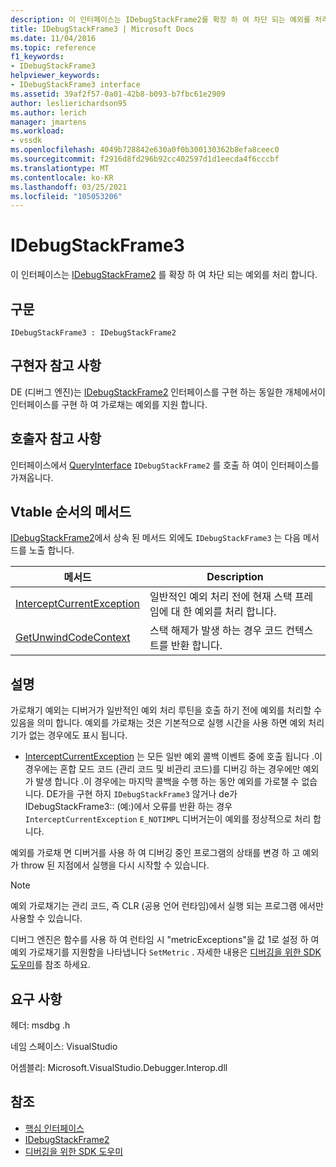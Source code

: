 ```yaml
---
description: 이 인터페이스는 IDebugStackFrame2를 확장 하 여 차단 되는 예외를 처리 합니다.
title: IDebugStackFrame3 | Microsoft Docs
ms.date: 11/04/2016
ms.topic: reference
f1_keywords:
- IDebugStackFrame3
helpviewer_keywords:
- IDebugStackFrame3 interface
ms.assetid: 39af2f57-0a01-42b8-b093-b7fbc61e2909
author: leslierichardson95
ms.author: lerich
manager: jmartens
ms.workload:
- vssdk
ms.openlocfilehash: 4049b728842e630a0f0b300130362b8efa8ceec0
ms.sourcegitcommit: f2916d8fd296b92cc402597d1d1eecda4f6cccbf
ms.translationtype: MT
ms.contentlocale: ko-KR
ms.lasthandoff: 03/25/2021
ms.locfileid: "105053206"
---
```

# <a name="idebugstackframe3"></a>IDebugStackFrame3
이 인터페이스는 [IDebugStackFrame2](../../../extensibility/debugger/reference/idebugstackframe2.md) 를 확장 하 여 차단 되는 예외를 처리 합니다.

## <a name="syntax"></a>구문

```
IDebugStackFrame3 : IDebugStackFrame2
```

## <a name="notes-for-implementers"></a>구현자 참고 사항
 DE (디버그 엔진)는 [IDebugStackFrame2](../../../extensibility/debugger/reference/idebugstackframe2.md) 인터페이스를 구현 하는 동일한 개체에서이 인터페이스를 구현 하 여 가로채는 예외를 지원 합니다.

## <a name="notes-for-callers"></a>호출자 참고 사항
 인터페이스에서 [QueryInterface](/cpp/atl/queryinterface) `IDebugStackFrame2` 를 호출 하 여이 인터페이스를 가져옵니다.

## <a name="methods-in-vtable-order"></a>Vtable 순서의 메서드
 [IDebugStackFrame2](../../../extensibility/debugger/reference/idebugstackframe2.md)에서 상속 된 메서드 외에도 `IDebugStackFrame3` 는 다음 메서드를 노출 합니다.

|메서드|Description|
|------------|-----------------|
|[InterceptCurrentException](../../../extensibility/debugger/reference/idebugstackframe3-interceptcurrentexception.md)|일반적인 예외 처리 전에 현재 스택 프레임에 대 한 예외를 처리 합니다.|
|[GetUnwindCodeContext](../../../extensibility/debugger/reference/idebugstackframe3-getunwindcodecontext.md)|스택 해제가 발생 하는 경우 코드 컨텍스트를 반환 합니다.|

## <a name="remarks"></a>설명
 가로채기 예외는 디버거가 일반적인 예외 처리 루틴을 호출 하기 전에 예외를 처리할 수 있음을 의미 합니다. 예외를 가로채는 것은 기본적으로 실행 시간을 사용 하면 예외 처리기가 없는 경우에도 표시 됩니다.

- [InterceptCurrentException](../../../extensibility/debugger/reference/idebugstackframe3-interceptcurrentexception.md) 는 모든 일반 예외 콜백 이벤트 중에 호출 됩니다 .이 경우에는 혼합 모드 코드 (관리 코드 및 비관리 코드)를 디버깅 하는 경우에만 예외가 발생 합니다 .이 경우에는 마지막 콜백을 수행 하는 동안 예외를 가로챌 수 없습니다. DE가을 구현 하지 `IDebugStackFrame3` 않거나 de가 IDebugStackFrame3:: (예:)에서 오류를 반환 하는 경우 `InterceptCurrentException` `E_NOTIMPL` 디버거는이 예외를 정상적으로 처리 합니다.

 예외를 가로채 면 디버거를 사용 하 여 디버깅 중인 프로그램의 상태를 변경 하 고 예외가 throw 된 지점에서 실행을 다시 시작할 수 있습니다.

> [!NOTE]
> 예외 가로채기는 관리 코드, 즉 CLR (공용 언어 런타임)에서 실행 되는 프로그램 에서만 사용할 수 있습니다.

 디버그 엔진은 함수를 사용 하 여 런타임 시 "metricExceptions"을 값 1로 설정 하 여 예외 가로채기를 지원함을 나타냅니다 `SetMetric` . 자세한 내용은 [디버깅을 위한 SDK 도우미](../../../extensibility/debugger/reference/sdk-helpers-for-debugging.md)를 참조 하세요.

## <a name="requirements"></a>요구 사항
 헤더: msdbg .h

 네임 스페이스: VisualStudio

 어셈블리: Microsoft.VisualStudio.Debugger.Interop.dll

## <a name="see-also"></a>참조
- [핵심 인터페이스](../../../extensibility/debugger/reference/core-interfaces.md)
- [IDebugStackFrame2](../../../extensibility/debugger/reference/idebugstackframe2.md)
- [디버깅을 위한 SDK 도우미](../../../extensibility/debugger/reference/sdk-helpers-for-debugging.md)
